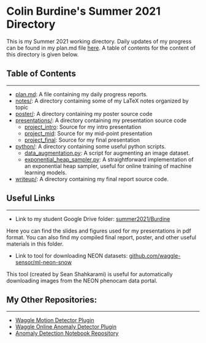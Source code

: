# Colin Burdine's Summer 2021 Directory

This is my Summer 2021 working directory. Daily updates of my progress can be found in my plan.md file [here](plan.md). 
A table of contents for the content of this directory is given below.

## Table of Contents ##
----------------------
* [plan.md](plan.md):   A file containing my daily progress reports.
* [notes/](notes/):   A directory containing some of my LaTeX notes organized by topic
* [poster/](poster/): A directory containing my poster source code
* [presentations/](presentations/): A directory containing my presentation source code
    * [project\_intro](presentations/project_intro): Source for my intro presentation
    * [project\_mid](presentations/project_mid): Source for my mid-point presentation
    * [project\_final](presentations/project_final): Source for my final presentation
* [python/](python/): A directory containing some useful python scripts.
    * [data\_augmentation.py](python/data_augmentation.py): A script for augmenting an image dataset.
    * [exponential\_heap\_sampler.py](python/exponential_heap_sampler.py): A straightforward implementation of an exponential heap sampler, useful for online training of machine learning models.
* [writeup/](writeup/): A directory containing my final report source code.

## Useful Links ##
------------------
* Link to my student Google Drive folder: [summer2021/Burdine](https://drive.google.com/drive/folders/1WRoyK8rYhrtwLhB6vk9OTSSrVgo_WBa1?usp=sharing)

Here you can find the slides and figures used for my presentations in pdf format. You can also find my compiled final report, poster, and other useful materials in this folder.

* Link to tool for downloading NEON datasets: [github.com/waggle-sensor/ml-neon-snow](https://github.com/waggle-sensor/ml-neon-snow)

This tool (created by Sean Shahkarami) is useful for automatically downloading images from the NEON phenocam data portal.

## My Other Repositories: ##
----------------------------
* [Waggle Motion Detector Plugin](https://github.com/waggle-sensor/plugin-motion-detector)
* [Waggle Online Anomaly Detector Plugin](https://github.com/waggle-sensor/plugin-anomaly-detector)
* [Anomaly Detection Notebook Repository](https://github.com/waggle-sensor/anomaly-detection)
